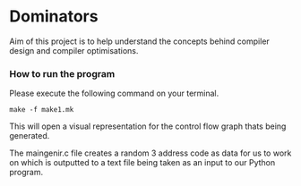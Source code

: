 # Dominators
Aim of this project is to help understand the concepts behind compiler design and compiler optimisations.

<h3>How to run the program</h3>
Please execute the following command on your terminal.

<code>make -f make1.mk</code>

This will open a visual representation for the control flow graph thats being generated.

The maingenir.c file creates a random 3 address code as data for us to work on which is outputted to a text file being taken as an input to our Python program.
